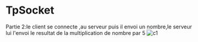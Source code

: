 # TpSocket
Partie 2:le client se connecte ,au serveur puis il envoi un nombre,le serveur lui l'envoi le resultat de la multiplication de nombre par 5
![c1](https://user-images.githubusercontent.com/82270887/159902238-4c0145a2-6c5d-4cf8-8c93-477faaf8f6f7.PNG)
